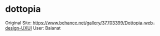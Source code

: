 # dottopia

Original Site: 
https://www.behance.net/gallery/37703399/Dottopia-web-design-UXUI
User: Baianat
